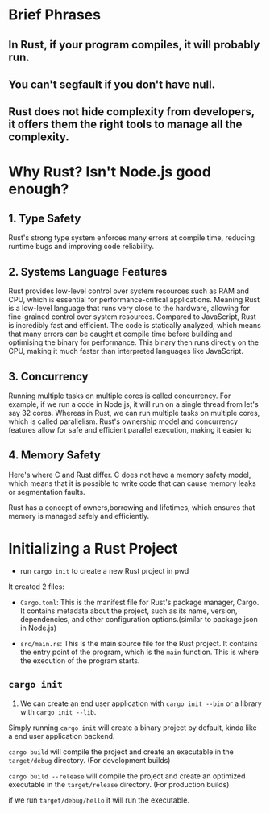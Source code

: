 # Brief Phrases

## In Rust, if your program compiles, it will probably run.

## You can't segfault if you don't have null.

## Rust does not hide complexity from developers, it offers them the right tools to manage all the complexity.

# Why Rust? Isn't Node.js good enough?

## 1. Type Safety
Rust's strong type system enforces many errors at compile time, reducing runtime bugs and improving code reliability.

## 2. Systems Language Features
Rust provides low-level control over system resources such as RAM and CPU, which is essential for performance-critical applications. 
Meaning Rust is a low-level language that runs very close to the hardware, allowing for fine-grained control over system resources.
Compared to JavaScript, Rust is incredibly fast and efficient.
The code is statically analyzed, which means that many errors can be caught at compile time before building and optimising the binary for performance. This binary then runs directly on the CPU, making it much faster than interpreted languages like JavaScript.


## 3. Concurrency
Running multiple tasks on multiple cores is called concurrency. For example, if we run a code in Node.js, it will run on a single thread from let's say 32 cores.
Whereas in Rust, we can run multiple tasks on multiple cores, which is called parallelism.
Rust's ownership model and concurrency features allow for safe and efficient parallel execution, making it easier to

## 4. Memory Safety
Here's where C and Rust differ. C does not have a memory safety model, which means that it is possible to write code that can cause memory leaks or segmentation faults.

Rust has a concept of owners,borrowing and lifetimes, which ensures that memory is managed safely and efficiently.



# Initializing a Rust Project
- run `cargo init` to create a new Rust project in pwd

It created 2 files:
- `Cargo.toml`: This is the manifest file for Rust's package manager, Cargo. It contains metadata about the project, such as its name, version, dependencies, and other configuration options.(similar to package.json in Node.js)

- `src/main.rs`: This is the main source file for the Rust project. It contains the entry point of the program, which is the `main` function. This is where the execution of the program starts.


## `cargo init` 

1. We can create an end user application with `cargo init --bin` or a library with `cargo init --lib`.

Simply running `cargo init` will create a binary project by default, kinda like a end user application backend.


`cargo build` will compile the project and create an executable in the `target/debug` directory. (For development builds)

`cargo build --release` will compile the project and create an optimized executable in the `target/release` directory. (For production builds)

if we run `target/debug/hello` it will run the executable.